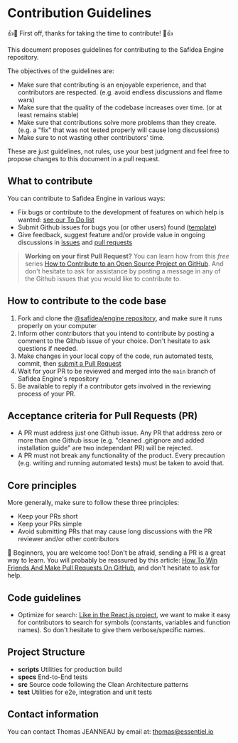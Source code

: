# Contribution Guidelines

:+1::tada: First off, thanks for taking the time to contribute! :tada::+1:

This document proposes guidelines for contributing to the Safidea Engine repository.

The objectives of the guidelines are:

- Make sure that contributing is an enjoyable experience, and that contributors are respected. (e.g. avoid endless discussions and flame wars)
- Make sure that the quality of the codebase increases over time. (or at least remains stable)
- Make sure that contributions solve more problems than they create. (e.g. a "fix" that was not tested properly will cause long discussions)
- Make sure to not wasting other contributors' time.

These are just guidelines, not rules, use your best judgment and feel free to propose changes to this document in a pull request.

## What to contribute

You can contribute to Safidea Engine in various ways:

- Fix bugs or contribute to the development of features on which help is wanted: [see our To Do list](https://github.com/orgs/solumy/projects/1)
- Submit Github issues for bugs you (or other users) found ([template](https://github.com/safidea/engine/issues/new?assignees=&labels=&projects=&template=bug_report.md&title=))
- Give feedback, suggest feature and/or provide value in ongoing discussions in [issues](https://github.com/safidea/engine/issues) and [pull requests](https://github.com/safidea/engine/pulls)

> **Working on your first Pull Request?** You can learn how from this _free_ series [How to Contribute to an Open Source Project on GitHub](https://egghead.io/series/how-to-contribute-to-an-open-source-project-on-github). And don't hesitate to ask for assistance by posting a message in any of the Github issues that you would like to contribute to.

## How to contribute to the code base

1. Fork and clone the [@safidea/engine repository](https://github.com/safidea/engine), and make sure it runs properly on your computer
2. Inform other contributors that you intend to contribute by posting a comment to the Github issue of your choice. Don't hesitate to ask questions if needed.
3. Make changes in your local copy of the code, run automated tests, commit, then [submit a Pull Request](https://github.com/safidea/engine/compare)
4. Wait for your PR to be reviewed and merged into the `main` branch of Safidea Engine's repository
5. Be available to reply if a contributor gets involved in the reviewing process of your PR.

## Acceptance criteria for Pull Requests (PR)

- A PR must address just one Github issue. Any PR that address zero or more than one Github issue (e.g. "cleaned .gitignore and added installation guide" are two independant PR) will be rejected.
- A PR must not break any functionality of the product. Every precaution (e.g. writing and running automated tests) must be taken to avoid that.

## Core principles

More generally, make sure to follow these three principles:

- Keep your PRs short
- Keep your PRs simple
- Avoid submitting PRs that may cause long discussions with the PR reviewer and/or other contributors

🤗 Beginners, you are welcome too! Don't be afraid, sending a PR is a great way to learn. You will probably be reassured by this article: [How To Win Friends And Make Pull Requests On GitHub](http://readwrite.com/2014/07/02/github-pull-request-etiquette/), and don't hesitate to ask for help.

## Code guidelines

- Optimize for search: [Like in the React.js project](https://facebook.github.io/react/contributing/design-principles.html), we want to make it easy for contributors to search for symbols (constants, variables and function names). So don't hesitate to give them verbose/specific names.

## Project Structure

- **scripts** Utilities for production build
- **specs** End-to-End tests
- **src** Source code following the Clean Architecture patterns
- **test** Utilities for e2e, integration and unit tests

## Contact information

You can contact Thomas JEANNEAU by email at: thomas@essentiel.io
